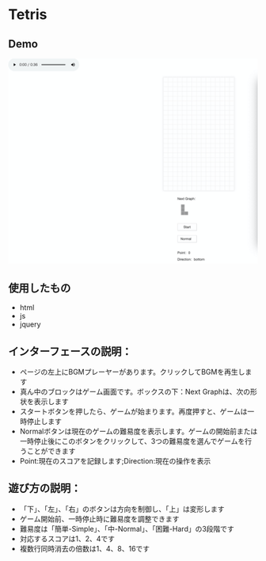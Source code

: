 # Tetris


## Demo

![image](https://github.com/ming-yang-10antz/Tetris_ym/blob/master/Demo/Demo.png)




## 使用したもの
* html  
* js  
* jquery

## インターフェースの説明：
* ページの左上にBGMプレーヤーがあります。クリックしてBGMを再生します  
* 真ん中のブロックはゲーム画面です。ボックスの下：Next Graphは、次の形状を表示します  
* スタートボタンを押したら、ゲームが始まります。再度押すと、ゲームは一時停止します  
* Normalボタンは現在のゲームの難易度を表示します。ゲームの開始前または一時停止後にこのボタンをクリックして、3つの難易度を選んでゲームを行うことができます  
* Point:現在のスコアを記録します;Direction:現在の操作を表示  

## 遊び方の説明：
* 「下」、「左」、「右」のボタンは方向を制御し、「上」は変形します  
* ゲーム開始前、一時停止時に難易度を調整できます  
* 難易度は「簡単-Simple」、「中-Normal」、「困難-Hard」の3段階です  
* 対応するスコアは1、2、4です  
* 複数行同時消去の倍数は1、4、8、16です  
